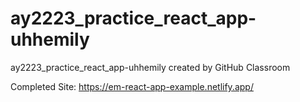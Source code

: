# ay2223_practice_react_app-uhhemily
ay2223_practice_react_app-uhhemily created by GitHub Classroom

Completed Site: https://em-react-app-example.netlify.app/
